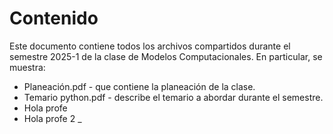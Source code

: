 # Contenido

Este documento contiene todos los archivos compartidos durante el semestre 2025-1 de la clase de Modelos Computacionales. En particular, se muestra:

- Planeación.pdf - que contiene la planeación de la clase.
- Temario python.pdf - describe el temario a abordar durante el semestre.
- Hola profe
- Hola profe  2 _